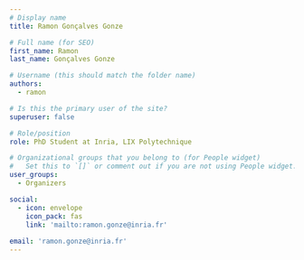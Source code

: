 ```yaml
---
# Display name
title: Ramon Gonçalves Gonze

# Full name (for SEO)
first_name: Ramon
last_name: Gonçalves Gonze

# Username (this should match the folder name)
authors:
  - ramon

# Is this the primary user of the site?
superuser: false

# Role/position
role: PhD Student at Inria, LIX Polytechnique

# Organizational groups that you belong to (for People widget)
#   Set this to `[]` or comment out if you are not using People widget.
user_groups:
  - Organizers

social:
  - icon: envelope
    icon_pack: fas
    link: 'mailto:ramon.gonze@inria.fr'
    
email: 'ramon.gonze@inria.fr'
---
```

